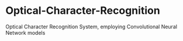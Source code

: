 # Optical-Character-Recognition
Optical Character Recognition System, employing Convolutional Neural Network models
